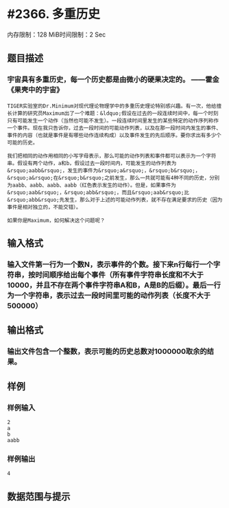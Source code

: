 # #2366. 多重历史

内存限制：128 MiB时间限制：2 Sec

## 题目描述

### 宇宙具有多重历史，每一个历史都是由微小的硬果决定的。   &mdash;&mdash;霍金《果壳中的宇宙》

    TIGER实验室的Dr.Minimum对现代理论物理学中的多重历史理论特别感兴趣。有一次，他给擅长计算的研究员Maximum出了一个难题：&ldquo;假设在过去的一段连续时间中，每一个时刻只有可能发生一个动作（当然也可能不发生）。一段连续时间里发生的某些特定的动作序列称作一个事件。现在我只告诉你，过去一段时间的可能动作列表，以及在那一段时间内发生的事件、事件的内容（也就是事件是有哪些动作连续构成）以及事件发生的先后顺序。要你求出有多少个可能的历史。

    我们把相同的动作用相同的小写字母表示，那么可能的动作列表和事件都可以表示为一个字符串。假设有两个动作，a和b，假设过去一段时间内，可能发生的动作列表为&rsquo;aabb&rsquo;，发生的事件为&rsquo;a&rsquo;，&rsquo;b&rsquo;，&rsquo;a&rsquo;在&rsquo;b&rsquo;之前发生，那么一共就可能有4种不同的历史，分别为aabb、aabb、aabb、aabb（红色表示发生的动作）。但是，如果事件为&rsquo;aab&rsquo;，&rsquo;abb&rsquo;，而且&rsquo;aab&rsquo;比&rsquo;abb&rsquo;先发生，那么对于上述的可能动作列表，就不存在满足要求的历史（因为事件是相对独立的，不能交错）。

    如果你是Maximum，如何解决这个问题呢？

 

## 输入格式

###     输入文件第一行为一个数N，表示事件的个数。接下来n行每行一个字符串，按时间顺序给出每个事件（所有事件字符串长度和不大于10000，并且不存在两个事件字符串A和B，A是B的后缀）。最后一行为一个字符串，表示过去一段时间里可能的动作列表（长度不大于500000）

## 输出格式

###     输出文件包含一个整数，表示可能的历史总数对1000000取余的结果。

## 样例

### 样例输入

    
    2
    a
    b
    aabb
    
    

### 样例输出

    
    4
    

## 数据范围与提示
